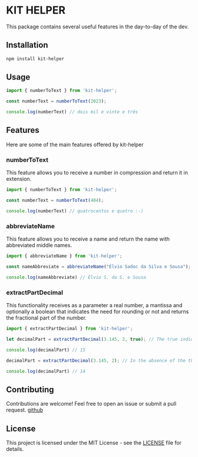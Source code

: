 # KIT HELPER

This package contains several useful features in the day-to-day of the dev.

## Installation

```bash
npm install kit-helper
```


## Usage

```typescript
import { numberToText } from 'kit-helper';

const numberText = numberToText(2023);

console.log(numberText) // dois mil e vinte e três
```

## Features

Here are some of the main features offered by kit-helper

### numberToText

This feature allows you to receive a number in compression and return it in extension.

```typescript
import { numberToText } from 'kit-helper';

const numberText = numberToText(404);

console.log(numberText) // quatrocentos e quatro :-)
```
### abbreviateName

This feature allows you to receive a name and return the name with abbreviated middle names.


```typescript
import { abbreviateName } from 'kit-helper';

const nameAbbreviate = abbreviateName("Élvio Sadoc da Silva e Sousa");

console.log(nameAbbreviate) // Élvio S. da S. e Sousa
```

### extractPartDecimal

This functionality receives as a parameter a real number, a mantissa and optionally a boolean that 
indicates the need for rounding or not and returns the fractional part of the number.

```typescript
import { extractPartDecimal } from 'kit-helper';

let decimalPart = extractPartDecimal(3.145, 2, true); // The true indicates that we want to round

console.log(decimalPart) // 15

decimalPart = extractPartDecimal(3.145, 2); // In the absence of the third parameter, it is understood that you do not want to round

console.log(decimalPart) // 14
```

## Contributing

Contributions are welcome! Feel free to open an issue or submit a pull request. [github](https://github.com/ManuelismoXp/kit-helper)


## License

This project is licensed under the MIT License - see the [LICENSE](https://opensource.org/license/mit/) file for details.